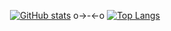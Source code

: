 <div align=center>

 <center class="half">
 
 [![GitHub stats](https://github-readme-stats-chi-virid.vercel.app/api?username=HarderThenHarder&hide=contribs&show_icons=true&theme=tokyonight)](https://github.com/HarderThenHarder/transformers_tasks) o->-<-o [![Top Langs](https://github-readme-stats-chi-virid.vercel.app/api/top-langs/?username=HarderThenHarder&layout=compact&theme=gruvbox)](https://github.com/HarderThenHarder/transformers_tasks)

</center>

</div>
